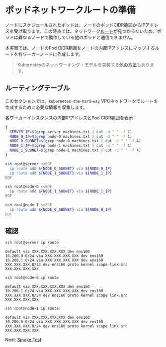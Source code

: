 # ポッドネットワークルートの準備

ノードにスケジュールされたポッドは、ノードのポッドCIDR範囲からIPアドレスを受け取ります。この時点では、ネットワーク[ルート](https://cloud.google.com/compute/docs/vpc/routes)が見つからないため、ポッドは異なるノードで動作している他のポッドと通信できません。

本実習では、ノードのPod CIDR範囲をノードの内部IPアドレスにマップするルートを各ワーカーノードに作成します。

> Kubernetesのネットワーキング・モデルを実装する[他の方法](https://kubernetes.io/docs/concepts/cluster-administration/networking/#how-to-achieve-this)もあります。

## ルーティングテーブル

このセクションでは、`kubernetes-the-hard-way` VPCネットワークでルートを作成するために必要な情報を収集します。

各ワーカーインスタンスの内部IPアドレスとPod CIDR範囲を表示：

```bash
{
  SERVER_IP=$(grep server machines.txt | cut -d " " -f 1)
  NODE_0_IP=$(grep node-0 machines.txt | cut -d " " -f 1)
  NODE_0_SUBNET=$(grep node-0 machines.txt | cut -d " " -f 4)
  NODE_1_IP=$(grep node-1 machines.txt | cut -d " " -f 1)
  NODE_1_SUBNET=$(grep node-1 machines.txt | cut -d " " -f 4)
}
```

```bash
ssh root@server <<EOF
  ip route add ${NODE_0_SUBNET} via ${NODE_0_IP}
  ip route add ${NODE_1_SUBNET} via ${NODE_1_IP}
EOF
```

```bash
ssh root@node-0 <<EOF
  ip route add ${NODE_1_SUBNET} via ${NODE_1_IP}
EOF
```

```bash
ssh root@node-1 <<EOF
  ip route add ${NODE_0_SUBNET} via ${NODE_0_IP}
EOF
```

## 確認

```bash
ssh root@server ip route
```

```text
default via XXX.XXX.XXX.XXX dev ens160 
10.200.0.0/24 via XXX.XXX.XXX.XXX dev ens160 
10.200.1.0/24 via XXX.XXX.XXX.XXX dev ens160 
XXX.XXX.XXX.0/24 dev ens160 proto kernel scope link src XXX.XXX.XXX.XXX 
```

```bash
ssh root@node-0 ip route
```

```text
default via XXX.XXX.XXX.XXX dev ens160 
10.200.1.0/24 via XXX.XXX.XXX.XXX dev ens160 
XXX.XXX.XXX.0/24 dev ens160 proto kernel scope link src XXX.XXX.XXX.XXX 
```

```bash
ssh root@node-1 ip route
```

```text
default via XXX.XXX.XXX.XXX dev ens160 
10.200.0.0/24 via XXX.XXX.XXX.XXX dev ens160 
XXX.XXX.XXX.0/24 dev ens160 proto kernel scope link src XXX.XXX.XXX.XXX 
```


Next: [Smoke Test](12-smoke-test.md)
